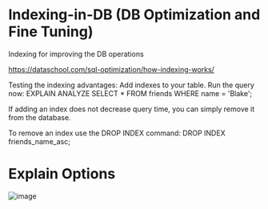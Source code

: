 # Indexing-in-DB (DB Optimization and Fine Tuning)
Indexing for improving the DB operations 

https://dataschool.com/sql-optimization/how-indexing-works/

Testing the indexing advantages:
Add indexes to your table.
Run the query now:
EXPLAIN ANALYZE SELECT * FROM friends WHERE name = 'Blake';

If adding an index does not decrease query time, you can simply remove it from the database.

To remove an index use the DROP INDEX command: DROP INDEX friends_name_asc;


 # Explain Options
  ![image](https://user-images.githubusercontent.com/22798697/116071456-8e2f1200-a6ab-11eb-8bef-1009f5495bd4.png)
